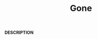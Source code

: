 ﻿---
category: 4xx
code: 410
cover: https://firebasestorage.googleapis.com/v0/b/capy-http.appspot.com/o/Capy410.webp?alt=media
coverAlt: Gone
description: Gone
pubDate: 2014-06-01
tags:
- 4xx
title: Gone
---

__DESCRIPTION__